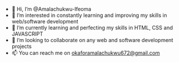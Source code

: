 - 👋 Hi, I’m @Amalachukwu-Ifeoma
- 👀 I’m interested in constantly learning and improving my skills in web/software development
- 🌱 I’m currently learning and perfecting my skills in HTML, CSS and JAVASCRIPT 
- 💞️ I’m looking to collaborate on any web and software development projects
- 📫 You can reach me on okaforamalachukwu672@gmail.com

<!---
Amalachukwu-Ifeoma/Amalachukwu-Ifeoma is a ✨ special ✨ repository because its `README.md` (this file) appears on your GitHub profile.
You can click the Preview link to take a look at your changes.
--->
